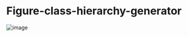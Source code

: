 # Figure-class-hierarchy-generator

![image](https://user-images.githubusercontent.com/77066408/169394607-29736c27-5375-4cc6-bc5a-c6b29032d967.png)
